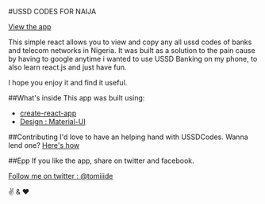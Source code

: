 #USSD CODES FOR NAIJA

[View the app](https://tomiiide.github.io/ussdcodes/)

This simple react allows you to view and copy any all ussd codes of banks and telecom networks in Nigeria. It was built as a solution to the pain cause by having to google anytime i wanted to use USSD Banking on my phone, to also learn react.js and just have fun.
 

I hope you enjoy it and find it useful.

##What's inside
This app was built using:
  * [create-react-app](https://github.com/facebookincubator/create-react-app)
  * [Design : Material-UI](http://material-ui.com)

##Contributing
I'd love to have an helping hand with USSDCodes. Wanna lend one? [Here's how](https://github.com/tomiiide/ussdcodes/blob/master/CONTRIBUTING.md)

##Epp
If you like the app, share on twitter and facebook.

[Follow me on twitter : @tomiiide](https://twitter/tomiiide)

:v: & :heart: